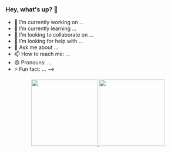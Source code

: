 ### Hey, what's up? 👋


- 🔭 I’m currently working on ...
- 🌱 I’m currently learning ...
- 👯 I’m looking to collaborate on ...
- 🤔 I’m looking for help with ...
- 💬 Ask me about ...
- 📫 How to reach me: ...
- 😄 Pronouns: ...
- ⚡ Fun fact: ...
-->

<i class="devicon-html5-plain-wordmark colored"></i>



<div align="center">
  <a href="https://github.com/rafaelfarran">
  <img height="180em" src="https://github-readme-stats.vercel.app/api?username=rafaelfarran&show_icons=true&theme=midnight-purple&include_all_commits=true&count_private=true"/>
  <img height="180em" src="https://github-readme-stats.vercel.app/api/top-langs/?username=rafaelfarran&layout=compact&langs_count=7&theme=midnight-purple"/>
</div>
  
  
